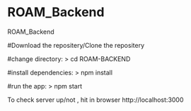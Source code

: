 # ROAM_Backend
ROAM_Backend

#Download the repositery/Clone the repositery 

  #change directory:
     > cd ROAM-BACKEND

   #install dependencies:
     > npm install

   #run the app:
     > npm start

To check server up/not , hit in browser http://localhost:3000
